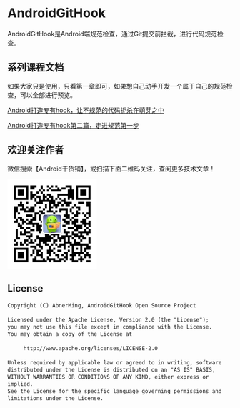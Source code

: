 # AndroidGitHook
AndroidGitHook是Android端规范检查，通过Git提交前拦截，进行代码规范检查。

## 系列课程文档
如果大家只是使用，只看第一章即可，如果想自己动手开发一个属于自己的规范检查，可以全部进行预览。

[Android打造专有hook，让不规范的代码扼杀在萌芽之中](https://mp.weixin.qq.com/s/vUEuA1ufNpBTsfnPPs1y0g)

[Android打造专有hook第二篇，走进规范第一步](https://mp.weixin.qq.com/s/4S3N874KeD4NpzSJhksU2w)


## 欢迎关注作者

微信搜索【Android干货铺】，或扫描下面二维码关注，查阅更多技术文章！

<img src="image/abner.jpg" width="200px" />

## License

```
Copyright (C) AbnerMing, AndroidGitHook Open Source Project

Licensed under the Apache License, Version 2.0 (the "License");
you may not use this file except in compliance with the License.
You may obtain a copy of the License at

     http://www.apache.org/licenses/LICENSE-2.0

Unless required by applicable law or agreed to in writing, software
distributed under the License is distributed on an "AS IS" BASIS,
WITHOUT WARRANTIES OR CONDITIONS OF ANY KIND, either express or implied.
See the License for the specific language governing permissions and
limitations under the License.
```

